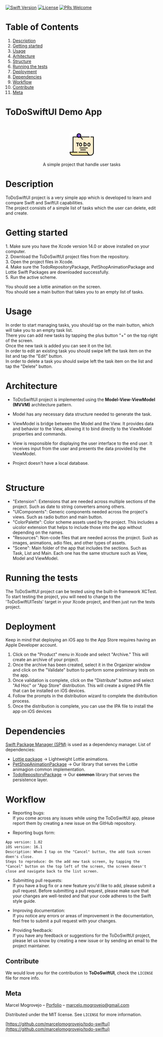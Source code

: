[![Swift Version][swift-image]][swift-url]
[![License][license-image]][license-url]
[![PRs Welcome][pr-welcome-image]][pr-welcome-url]

# Table of Contents
1. [Description](#description)
2. [Getting started](#getting-started)
3. [Usage](#usage)
4. [Arhitecture](#arhitecture)
5. [Structure](#structure)
6. [Running the tests](#running-the-tests)
7. [Deployment](#deployment)
8. [Dependencies](#dependencies)
9. [Workflow](#workflow)
10. [Contribute](#Contribute)
11. [Meta](#Meta)

# ToDoSwiftUI Demo App

<br />
<p align="center">
  <a href="https://github.com/marcelomogrovejo/todo-swiftui/">
    <img src="logo-to-do-list.png" alt="Logo" width="80" height="80">
  </a>
  <p align="center">
    A simple project that handle user tasks
  </p>
</p>

# Description
<p>ToDoSwiftUI project is a very simple app which is developed to learn and compare Swift and SwiftUI capabilities.<br>
The project consists of a simple list of tasks which the user can delete, edit and create.</p>

# Getting started
<p>
1. Make sure you have the Xcode version 14.0 or above installed on your computer.<br>
2. Download the ToDoSwiftUI project files from the repository.<br>
3. Open the project files in Xcode.<br>
4. Make sure the TodoRepositoryPackage, PetShopAnimationPackage and Lottie Swift Packages are downloaded successfully.<br>
5. Run the active scheme.<br>

You should see a lottie animation on the screen.<br>
You should see a main button that takes you to an empty list of tasks.<br>

# Usage
In order to start managing tasks, you should tap on the main button, which will take you to an empty task list.<br>
There you can add new tasks by tapping the plus button "+" on the top right of the screen.<br>
Once the new task is added you can see it on the list.<br>
In order to edit an existing task you should swipe left the task item on the list and tap the "Edit" button.<br>
In order to delete a task you should swipe left the task item on the list and tap the "Delete" button.<br>

# Architecture
* ToDoSwiftUI project is implemented using the <strong>Model-View-ViewModel (MVVM)</strong> architecture pattern.

* Model has any necessary data structure needed to generate the task.
* ViewModel is bridge between the Model and the View. It provides data and behavior to the View, allowing it to bind directly to the ViewModel properties and commands.
* View is responsible for displaying the user interface to the end user. It receives input from the user and presents the data provided by the ViewModel.
* Project doesn't have a local database.<br><br>

# Structure 
* "Extension": Extensions that are needed across multiple sections of the project. Such as date to string converters among others.
* "UIComponents": Generic components needed across the project's views. Such as radio button and main button.
* "ColorPalette": Color scheme assets used by the project. This includes a uicolor extension that helps to include those into the app without depending on the names.
* "Resources": Non-code files that are needed across the project. Sush as images, animations, adio files, and other types of assets.
* "Scene": Main folder of the app that includes the sections. Such as Task, List and Main. Each one has the same structure such as View, Model and ViewModel.

# Running the tests
<p>The ToDoSwiftUI project can be tested using the built-in framework XCTest.<br>
To start testing the project, you will need to change to the 'ToDoSwiftUITests' target in your Xcode project, and then just run the tests project.</p>

# Deployment
Keep in mind that deploying an iOS app to the App Store requires having an Apple Developer account.

1. Click on the "Product" menu in Xcode and select "Archive." This will create an archive of your project.
2. Once the archive has been created, select it in the Organizer window and click on the "Validate" button to perform some preliminary tests on the app.
3. Once validation is complete, click on the "Distribute" button and select "Ad Hoc" or "App Store" distribution. 
This will create a signed IPA file that can be installed on iOS devices.
4. Follow the prompts in the distribution wizard to complete the distribution process.
5. Once the distribution is complete, you can use the IPA file to install the app on iOS devices

# Dependencies
[Swift Package Manager (SPM)](https://www.swift.org/documentation/package-manager/) is used as a dependency manager.
List of dependencies: 
* [Lottie package](https://lottiefiles.com/) -> Lightweight Lottie animations.
* [PetShopAnimationPackage](https://gitlab.com/marcelomogrovejo/petshopanimationpackage) -> Our library that serves the Lottie animagion common implementation.
* [TodoRepositoryPackage](https://github.com/marcelomogrovejo/todo-repo-pkg) -> Our <strong>common</strong> library that serves the persistence layer. 

# Workflow

* Reporting bugs:<br> 
If you come across any issues while using the ToDoSwiftUI app, please report them by creating a new issue on the GitHub repository.

* Reporting bugs form: <br> 
```
App version: 1.02
iOS version: 16.1
Description: When I tap on the "Cancel" button, the add task screen doen's close.
Steps to reproduce: On the add new task screen, by tapping the "Cancel" button on the top left of the screen, the screen doesn't close and navigate back to the list screen.
```

* Submitting pull requests: <br> 
If you have a bug fix or a new feature you'd like to add, please submit a pull request. Before submitting a pull request, 
please make sure that your changes are well-tested and that your code adheres to the Swift style guide.

* Improving documentation: <br> 
If you notice any errors or areas of improvement in the documentation, feel free to submit a pull request with your changes.

* Providing feedback:<br> 
If you have any feedback or suggestions for the ToDoSwiftUI project, please let us know by creating a new issue or by sending an email to the project maintainer.

## Contribute

We would love you for the contribution to **ToDoSwiftUI**, check the ``LICENSE`` file for more info.

## Meta

Marcel Mogrovejo – [Porfolio](https://marcelomogrovejo.gitlab.io/my-ios-portfolio/) – marcelo.mogrovejo@gmail.com

Distributed under the MIT license. See ``LICENSE`` for more information.

[https://github.com/marcelomogrovejo/todo-swiftui](https://github.com/marcelomogrovejo/todo-swiftui)


[swift-image]:https://img.shields.io/badge/swift-5.0-orange.svg
[swift-url]: https://swift.org/
[license-image]: https://img.shields.io/badge/License-MIT-blue.svg
[license-url]: LICENSE
[codebeat-image]: https://codebeat.co/badges/c19b47ea-2f9d-45df-8458-b2d952fe9dad
[codebeat-url]: https://codebeat.co/projects/github-com-vsouza-awesomeios-com
[pr-welcome-image]: https://img.shields.io/badge/PRs-welcome-brightgreen.svg?style=flat-square
[pr-welcome-url]: http://makeapullrequest.com
